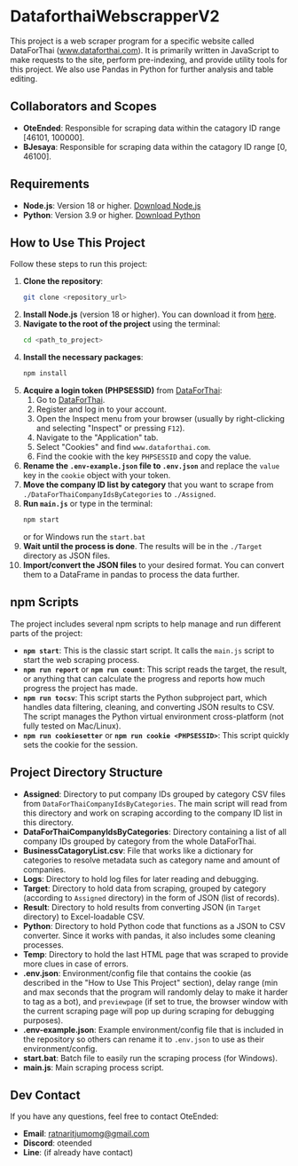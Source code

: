 # DataforthaiWebscrapperV2

This project is a web scraper program for a specific website called DataForThai (www.dataforthai.com). It is primarily written in JavaScript to make requests to the site, perform pre-indexing, and provide utility tools for this project. We also use Pandas in Python for further analysis and table editing.

## Collaborators and Scopes

- **OteEnded**: Responsible for scraping data within the catagory ID range [46101, 100000].
- **BJesaya**: Responsible for scraping data within the catagory ID range [0, 46100].

## Requirements

- **Node.js**: Version 18 or higher. [Download Node.js](https://nodejs.org/en/download/)
- **Python**: Version 3.9 or higher. [Download Python](https://www.python.org/downloads/)

## How to Use This Project

Follow these steps to run this project:

1. **Clone the repository**:
    ```sh
    git clone <repository_url>
    ```
2. **Install Node.js** (version 18 or higher). You can download it from [here](https://nodejs.org/en/download/).
3. **Navigate to the root of the project** using the terminal:
    ```sh
    cd <path_to_project>
    ```
4. **Install the necessary packages**:
    ```sh
    npm install
    ```
5. **Acquire a login token (PHPSESSID)** from [DataForThai](https://www.dataforthai.com/):
    1. Go to [DataForThai](https://www.dataforthai.com/).
    2. Register and log in to your account.
    3. Open the Inspect menu from your browser (usually by right-clicking and selecting "Inspect" or pressing `F12`).
    4. Navigate to the "Application" tab.
    5. Select "Cookies" and find `www.dataforthai.com`.
    6. Find the cookie with the key `PHPSESSID` and copy the value.
6. **Rename the `.env-example.json` file to `.env.json`** and replace the `value` key in the `cookie` object with your token.
7. **Move the company ID list by category** that you want to scrape from `./DataForThaiCompanyIdsByCategories` to `./Assigned`.
8. **Run `main.js`** or type in the terminal:
    ```sh
    npm start
    ```
    or for Windows run the `start.bat`
9. **Wait until the process is done**. The results will be in the `./Target` directory as JSON files.
10. **Import/convert the JSON files** to your desired format. You can convert them to a DataFrame in pandas to process the data further.

## npm Scripts

The project includes several npm scripts to help manage and run different parts of the project:

- **`npm start`**: This is the classic start script. It calls the `main.js` script to start the web scraping process.
- **`npm run report`** or **`npm run count`**: This script reads the target, the result, or anything that can calculate the progress and reports how much progress the project has made.
- **`npm run tocsv`**: This script starts the Python subproject part, which handles data filtering, cleaning, and converting JSON results to CSV. The script manages the Python virtual environment cross-platform (not fully tested on Mac/Linux).
- **`npm run cookiesetter`** or **`npm run cookie <PHPSESSID>`**: This script quickly sets the cookie for the session.

## Project Directory Structure

- **Assigned**: Directory to put company IDs grouped by category CSV files from `DataForThaiCompanyIdsByCategories`. The main script will read from this directory and work on scraping according to the company ID list in this directory.
- **DataForThaiCompanyIdsByCategories**: Directory containing a list of all company IDs grouped by category from the whole DataForThai.
- **BusinessCatagoryList.csv**: File that works like a dictionary for categories to resolve metadata such as category name and amount of companies.
- **Logs**: Directory to hold log files for later reading and debugging.
- **Target**: Directory to hold data from scraping, grouped by category (according to `Assigned` directory) in the form of JSON (list of records).
- **Result**: Directory to hold results from converting JSON (in `Target` directory) to Excel-loadable CSV.
- **Python**: Directory to hold Python code that functions as a JSON to CSV converter. Since it works with pandas, it also includes some cleaning processes.
- **Temp**: Directory to hold the last HTML page that was scraped to provide more clues in case of errors.
- **.env.json**: Environment/config file that contains the cookie (as described in the "How to Use This Project" section), delay range (min and max seconds that the program will randomly delay to make it harder to tag as a bot), and `previewpage` (if set to true, the browser window with the current scraping page will pop up during scraping for debugging purposes).
- **.env-example.json**: Example environment/config file that is included in the repository so others can rename it to `.env.json` to use as their environment/config.
- **start.bat**: Batch file to easily run the scraping process (for Windows).
- **main.js**: Main scraping process script.

## Dev Contact

If you have any questions, feel free to contact OteEnded:
- **Email**: ratnaritjumomg@gmail.com
- **Discord**: oteended
- **Line**: (if already have contact)